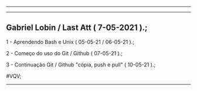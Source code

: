 ******************************************************************
---------------------------------------------
Gabriel Lobin / Last Att ( 7-05-2021 ).;
---------------------------------------------
1 - Aprendendo Bash e Unix ( 05-05-21 / 06-05-21 ).;

2 - Começo do uso do Git / Github ( 07-05-21 ).;

3 - Continuação Git / Github "cópia, push e pull" ( 10-05-21 ).;


#VQV; 
******************************************************************